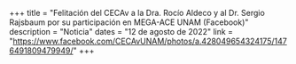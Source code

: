 +++
title = "Felitación del CECAv a la Dra. Rocío Aldeco y al Dr. Sergio Rajsbaum por su participación en MEGA-ACE UNAM (Facebook)"
description = "Noticia"
dates = "12 de agosto de 2022"
link = "https://www.facebook.com/CECAvUNAM/photos/a.428049654324175/1476491809479949/"
+++

